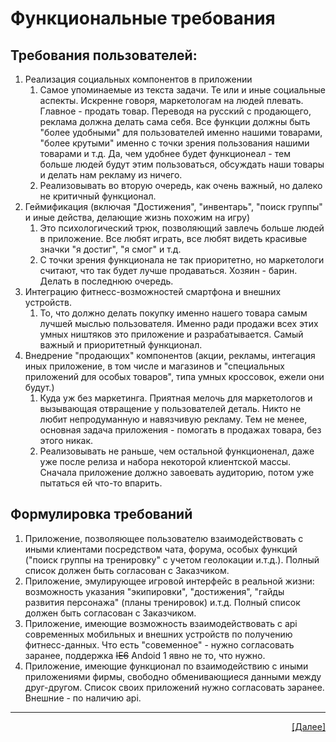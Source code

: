# Функциональные требования
## Требования пользователей:
1. Реализация социальных компонентов в приложении
    1. Самое упоминаемые из текста задачи. Те или и иные социальные аспекты. Искренне говоря, маркетологам на людей плевать. Главное - продать товар. Переводя на русский с продающего, реклама должна делать сама себя. Все функции должны быть "более удобными" для пользователей именно нашими товарами, "более крутыми" именно с точки зрения пользования нашими товарами и т.д. Да, чем удобнее будет функционеал - тем больше людей будут этим пользоваться, обсуждать наши товары и делать нам рекламу из ничего. 
    2. Реализовывать во вторую очередь, как очень важный, но далеко не критичный функционал.
2. Геймификация (включая "Достижения", "инвентарь", "поиск группы" и иные действа, делающие жизнь похожим на игру)
    1. Это психологический трюк, позволяющий завлечь больше людей в приложение. Все любят играть, все любят видеть красивые значки "я достиг", "я смог" и т.д.
    2. С точки зрения функционала не так приоритетно, но маркетологи считают, что так будет лучше продаваться. Хозяин - барин. Делать в последнюю очередь.
3. Интеграцию фитнесс-возможностей смартфона и внешних устройств.
    1. То, что должно делать покупку именно нашего товара самым лучшей мыслью пользователя. Именно ради продажи всех этих умных ништяков это приложение и разрабатывается. Самый важный и приоритетный функционал.
4. Внедрение "продающих" компонентов (акции, рекламы, интегация иных приложение, в том числе и магазинов и "специальных приложений для особых товаров", типа умных кроссовок, ежели они будут.)
    1. Куда уж без маркетинга. Приятная мелочь для маркетологов и вызывающая отвращение у пользователей деталь. Никто не любит непродуманную и навязчивую рекламу. Тем не менее, основная задача приложения - помогать в продажах товара, без этого никак.
    2. Реализовывать не раньше, чем остальной функционенал, даже уже после релиза и набора некоторой клиентской массы. Сначала приложение должно завоевать аудиторию, потом уже пытаться ей что-то впарить.

## Формулировка требований
1. Приложение, позволяющее пользователю взаимодействовать с иными клиентами посредством чата, форума, особых функций ("поиск группы на тренировку" с учетом геолокации и.т.д.). Полный список должен быть согласован с Заказчиком.
2. Приложение, эмулирующее игровой интерфейс в реальной жизни: возможность указания "экипировки", "достижения", "гайды развития персонажа" (планы тренировок) и.т.д. Полный список должен быть согласован с Заказчиком. 
3. Приложение, имеющие возможность взаимодействовать с api современных мобильных и внешних устройств по получению фитнесс-данных. Что есть "совеменное" - нужно согласовать заранее, поддержка ~~IE6~~ Andoid 1 явно не то, что нужно.
4. Приложение, имеющие функционал по взаимодействию с иными приложениями фирмы, свободно обменивающиеся данными между друг-другом. Список своих приложений нужно согласовать заранее. Внешние - по наличию api. 

---
<p align="right"><a href="03_stakHolders.md">[Далее]</p>